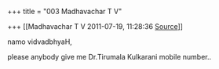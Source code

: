 +++
title = "003 Madhavachar T V"

+++
[[Madhavachar T V	2011-07-19, 11:28:36 [Source](https://groups.google.com/g/bvparishat/c/ER4ftlz8HhY)]]



namo vidvadbhyaH,

please anybody give me Dr.Tirumala Kulkarani mobile number..

